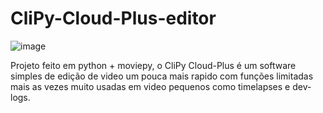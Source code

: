 
# CliPy-Cloud-Plus-editor

![image](https://user-images.githubusercontent.com/68930411/138924818-28a76dc4-561c-4716-a3df-03a2c122f536.png)



Projeto feito em python + moviepy, o CliPy Cloud-Plus é um software simples de edição de video um pouca mais rapido com funções limitadas mais as vezes muito usadas em video pequenos como timelapses e dev-logs.


